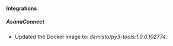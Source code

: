 
#### Integrations

##### AsanaConnect

- Updated the Docker image to: *demisto/py3-tools:1.0.0.102774*.

